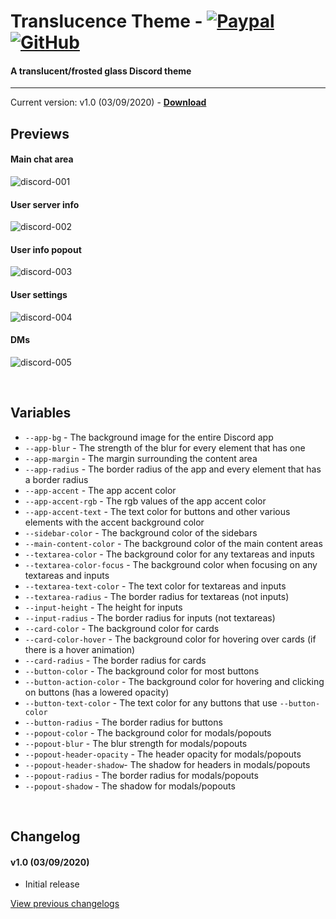 # Translucence Theme - [![Paypal][paypal-logo]][paypal-url] [![GitHub][github-logo]][github-url]
#### A translucent/frosted glass Discord theme
<hr>

Current version: v1.0 (03/09/2020) - **[Download](https://betterdiscord.net/ghdl?url=https://raw.githubusercontent.com/CapnKitten/BetterDiscord/master/Themes/Translucence/Translucence.theme.css)**

## Previews

#### Main chat area

![discord-001](https://user-images.githubusercontent.com/4013216/92188719-5a0c9580-ee2b-11ea-9585-8d1092d6b9b1.png)

#### User server info

![discord-002](https://user-images.githubusercontent.com/4013216/92188729-5ed14980-ee2b-11ea-8ede-5bb4eca3a953.png)

#### User info popout

![discord-003](https://user-images.githubusercontent.com/4013216/92188768-71e41980-ee2b-11ea-9da2-b88c5cde553f.png)

#### User settings

![discord-004](https://user-images.githubusercontent.com/4013216/92188789-7ad4eb00-ee2b-11ea-8264-3bad57d6c761.png)

#### DMs

![discord-005](https://user-images.githubusercontent.com/4013216/92188807-87594380-ee2b-11ea-8066-c764be590911.png)

&nbsp;

## Variables

 - `--app-bg` - The background image for the entire Discord app
 - `--app-blur` - The strength of the blur for every element that has one
 - `--app-margin` - The margin surrounding the content area
 - `--app-radius` - The border radius of the app and every element that has a border radius
 - `--app-accent` - The app accent color
 - `--app-accent-rgb` - The rgb values of the app accent color
 - `--app-accent-text` - The text color for buttons and other various elements with the accent background color
 - `--sidebar-color` - The background color of the sidebars
 - `--main-content-color` - The background color of the main content areas
 - `--textarea-color` - The background color for any textareas and inputs
 - `--textarea-color-focus` - The background color when focusing on any textareas and inputs
 - `--textarea-text-color` - The text color for textareas and inputs
 - `--textarea-radius` - The border radius for textareas (not inputs)
 - `--input-height` - The height for inputs
 - `--input-radius` - The border radius for inputs (not textareas)
 - `--card-color` - The background color for cards
 - `--card-color-hover` - The background color for hovering over cards (if there is a hover animation)
 - `--card-radius` - The border radius for cards
 - `--button-color` - The background color for most buttons
 - `--button-action-color` - The background color for hovering and clicking on buttons (has a lowered opacity)
 - `--button-text-color` - The text color for any buttons that use `--button-color`
 - `--button-radius` - The border radius for buttons
 - `--popout-color` - The background color for modals/popouts
 - `--popout-blur` - The blur strength for modals/popouts
 - `--popout-header-opacity` - The header opacity for modals/popouts
 - `--popout-header-shadow`- The shadow for headers in modals/popouts
 - `--popout-radius` - The border radius for modals/popouts
 - `--popout-shadow` - The shadow for modals/popouts
 
&nbsp;

## Changelog

#### v1.0 (03/09/2020)
* Initial release

[View previous changelogs](https://github.com/CapnKitten/BetterDiscord/blob/master/Themes/Translucence/changelog.md)

[paypal-logo]: https://img.shields.io/static/v1?label=PayPal&message=Donate&style=flat&logo=paypal&color=blue
[paypal-url]: https://paypal.me/capnkitten

[github-logo]: https://img.shields.io/static/v1?label=GitHub&message=Sponsor&style=flat&logo=github&color=black
[github-url]: https://github.com/sponsors/CapnKitten
